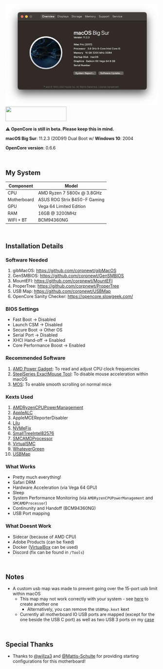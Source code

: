 <img src="Screenshot.png">

<img src="https://github.com/acidanthera/OpenCorePkg/blob/master/Docs/Logos/OpenCore_with_text_Small.png" width="200" height="48"/>

⚠️ <b>OpenCore is still in beta. Please keep this in mind.</b>

**macOS Big Sur**: 11.2.3 (20D91) Dual Boot w/ **Windows 10**: 2004

**OpenCore version**: 0.6.6 <br>

<br>

## My System
| **Component** | **Model** |
| ------------- | --------- |
| CPU | AMD Ryzen 7 5800x @ 3.8GHz |
| Motherboard | ASUS ROG Strix B450-F Gaming |
| GPU | Vega 64 Limited Edition |
| RAM | 16GB @ 3200MHz |
| WIFI + BT| BCM94360NG |

<br>

## Installation Details

### Software Needed
1. gibMacOS: https://github.com/corpnewt/gibMacOS
2. GenSMBIOS: https://github.com/corpnewt/GenSMBIOS 
3. MountEFI: https://github.com/corpnewt/MountEFI
4. ProperTree: https://github.com/corpnewt/ProperTree
5. USB Map: https://github.com/corpnewt/USBMap
6. OpenCore Sanity Checker: https://opencore.slowgeek.com/

### BIOS Settings
- Fast Boot → Disabled
- Launch CSM → Disabled
- Secure Boot → Other OS
- Serial Port → Disabled
- XHCI Hand-off → Enabled
- Core Performance Boost → Enabled

### Recommended Software
1. [AMD Power Gadget](https://github.com/trulyspinach/SMCAMDProcessor/releases): To read and adjust CPU clock frequencies
2. [SteelSeries ExactMouse Tool](https://downloads.steelseriescdn.com/drivers/tools/steelseries-exactmouse-tool.dmg): To disable mouse acceleration within macOS 
3. [MOS](https://mos.caldis.me/): To enable smooth scrolling on normal mice


### Kexts Used
1. [AMDRyzenCPUPowerManagement](https://github.com/trulyspinach/SMCAMDProcessor)
2. [AppleALC](https://github.com/acidanthera/AppleALC)
3. AppleMCEReporterDisabler
4. [Lilu](https://github.com/acidanthera/Lilu)
5. [NVMeFix](https://github.com/acidanthera/NVMeFix)
6. [SmallTreeIntel82576](https://github.com/khronokernel/SmallTree-I211-AT-patch)
7. [SMCAMDProcessor](https://github.com/trulyspinach/SMCAMDProcessor)
8. [VirtualSMC](https://github.com/acidanthera/virtualsmc)
9. [WhateverGreen](https://github.com/acidanthera/whatevergreen)
10. [USBMap](https://github.com/corpnewt/USBMap)

### What Works
- Pretty much everything!
- Safari DRM
- Hardware Acceleration (via Vega 64 GPU)
- Sleep 
- System Performance Monitoring (via `AMDRyzenCPUPowerManagement` and `SMCAMDProcessor`)
- Continunity and Handoff (BCM94360NG)
- USB Port mapping

### What Doesnt Work
- Sidecar (because of AMD CPU)
- Adobe Products (can be fixed)
- Docker ([VirtualBox](https://medium.com/crowdbotics/a-complete-one-by-one-guide-to-install-docker-on-your-mac-os-using-homebrew-e818eb4cfc3) can be used)
- Discord (fix can be found in `/Tools`)

<br>

## Notes
- A custom usb map was made to prevent going over the 15-port usb limit within macOS
  - This map may not work correctly with your system - see [here](https://github.com/corpnewt/USBMap) to create another one
    - Alternatively, you can remove the `USBMap.kext` kext
  - Currently all motherboard IO USB ports are mapped (except for the one beside the USB C port) as well as two USB 3 ports on my [case](https://www.fractal-design.com/products/cases/meshify/meshify-c-dark-tempered-glass/Black/) 

<br>

## Special Thanks
- Thanks to [@willza3](https://github.com/willza3/macOS-strix-B450i) and [@Mattis-Schulte](https://github.com/Mattis-Schulte/hackintosh-asus-b450f) for providing starting configurations for this motherboard! 